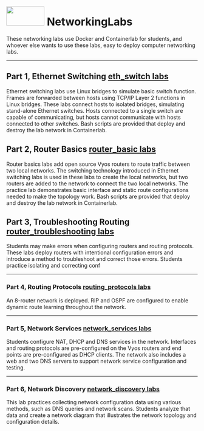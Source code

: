 # <img src="https://www.tamusa.edu/brandguide/jpeglogos/tamusa_final_logo_bw1.jpg" width="100" height="50"> NetworkingLabs
These networking labs use Docker and Containerlab for students, and whoever else wants to use these labs, easy to deploy computer networking labs.

---
## Part 1, Ethernet Switching [eth_switch labs](https://github.com/kabarton62/NetworkingLabs/tree/main/eth_switch)

Ethernet switching labs use Linux bridges to simulate basic switch function. Frames are forwarded between hosts using TCP/IP Layer 2 functions in Linux bridges. These labs connect hosts to isolated bridges, simulating stand-alone Ethernet switches. Hosts connected to a single switch are capable of communicating, but hosts cannot communicate with hosts connected to other switches. Bash scripts are provided that deploy and destroy the lab network in Containerlab.

## Part 2, Router Basics [router_basic labs](https://github.com/kabarton62/NetworkingLabs/tree/main/router_basic)
Router basics labs add open source Vyos routers to route traffic between two local networks. The switching technology introduced in Ethernet switching labs is used in these labs to create the local networks, but two routers are added to the network to connect the two local networks. The practice lab demonstrates basic interface and static route configurations needed to make the topology work. Bash scripts are provided that deploy and destroy the lab network in Containerlab.

## Part 3, Troubleshooting Routing [router_troubleshooting labs](https://github.com/kabarton62/NetworkingLabs/tree/main/router_troubleshooting)
Students may make errors when configuring routers and routing protocols. These labs deploy routers with intentional configuration errors and introduce a method to troubleshoot and correct those errors. Students practice isolating and correcting conf 

---
### Part 4, Routing Protocols [routing_protocols labs](https://github.com/kabarton62/NetworkingLabs/tree/main/routing_protocols)
An 8-router network is deployed. RIP and OSPF are configured to enable dynamic route learning throughout the network. 

---
### Part 5, Network Services [network_services labs](https://github.com/kabarton62/NetworkingLabs/tree/main/network_services)
Students configure NAT, DHCP and DNS services in the network. Interfaces and routing protocols are pre-configured on the Vyos routers and end points are pre-configured as DHCP clients. The network also includes a web and two DNS servers to support network service configuration and testing.

---
### Part 6, Network Discovery [network_discovery labs](https://github.com/kabarton62/NetworkingLabs/tree/main/network_services)
This lab practices collecting network configuration data using various methods, such as DNS queries and network scans. Students analyze that data and create a network diagram that illustrates the network topology and configuration details. 
